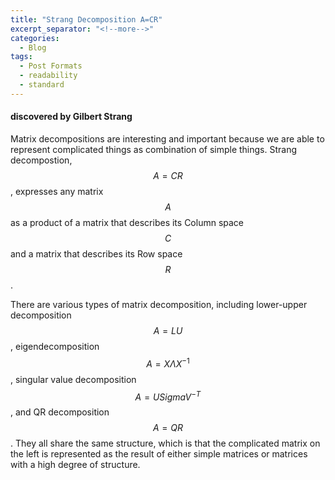 ```yaml
---
title: "Strang Decomposition A=CR"
excerpt_separator: "<!--more-->"
categories:
  - Blog
tags:
  - Post Formats
  - readability
  - standard
---
```


#### discovered by Gilbert Strang 
Matrix decompositions are interesting and important because we are able to represent complicated things as combination of simple things. Strang decompostion, $$ A = CR $$, expresses any matrix $$A$$ as a product of a matrix that describes its Column space $$C$$ and a matrix that describes its Row space $$R$$.
 
There are various types of matrix decomposition, including lower-upper decomposition $$A=LU$$, eigendecomposition $$A = X\Lambda X^{-1}$$, singular value decomposition $$A = USigma V^{-T}$$, and QR decomposition $$A=QR$$. They all share the same structure, which is that the complicated matrix on the left is represented as the result of either simple matrices or matrices with a high degree of structure.




